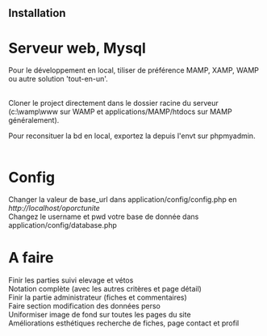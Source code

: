 ## Installation

# Serveur web, Mysql

Pour le développement en local, tiliser de préférence MAMP, XAMP, WAMP ou autre solution 'tout-en-un'. <br><br>

Cloner le project directement dans le dossier racine du serveur (c:\wamp\www sur WAMP et applications/MAMP/htdocs sur MAMP généralement).<br>

Pour reconsituer la bd en local, exportez la depuis l'envt sur phpmyadmin.<br><br>

# Config

Changer la valeur de base_url dans application/config/config.php en *http://localhost/oporctunite* <br>
Changez le username et pwd votre base de donnée dans application/config/database.php

# A faire

Finir les parties suivi elevage et vétos <br>
Notation complète (avec les autres critères et page détail)<br>
Finir la partie administrateur (fiches et commentaires)<br>
Faire section modification des données perso<br>
Uniformiser image de fond sur toutes les pages du site<br>
Améliorations esthétiques recherche de fiches, page contact et profil<br>